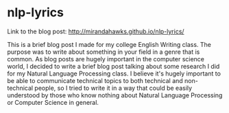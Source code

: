 # nlp-lyrics
Link to the blog post: http://mirandahawks.github.io/nlp-lyrics/

This is a brief blog post I made for my college English Writing class. The purpose was to write about something in your field in a genre that is common. As blog posts are hugely important in the computer science world, I decided to write a brief blog post talking about some research I did for my Natural Language Processing class. I believe it's hugely important to be able to communicate technical topics to both technical and non-technical people, so I tried to write it in a way that could be easily understood by those who know nothing about Natural Language Processing or Computer Science in general.

